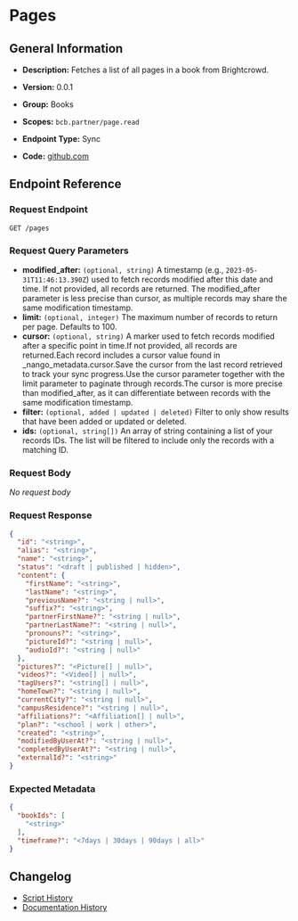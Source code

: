 <!-- BEGIN GENERATED CONTENT -->
# Pages

## General Information

- **Description:** Fetches a list of all pages in a book from Brightcrowd.

- **Version:** 0.0.1
- **Group:** Books
- **Scopes:** `bcb.partner/page.read`
- **Endpoint Type:** Sync
- **Code:** [github.com](https://github.com/NangoHQ/integration-templates/tree/main/integrations/brightcrowd/syncs/pages.ts)


## Endpoint Reference

### Request Endpoint

`GET /pages`

### Request Query Parameters

- **modified_after:** `(optional, string)` A timestamp (e.g., `2023-05-31T11:46:13.390Z`) used to fetch records modified after this date and time. If not provided, all records are returned. The modified_after parameter is less precise than cursor, as multiple records may share the same modification timestamp.
- **limit:** `(optional, integer)` The maximum number of records to return per page. Defaults to 100.
- **cursor:** `(optional, string)` A marker used to fetch records modified after a specific point in time.If not provided, all records are returned.Each record includes a cursor value found in _nango_metadata.cursor.Save the cursor from the last record retrieved to track your sync progress.Use the cursor parameter together with the limit parameter to paginate through records.The cursor is more precise than modified_after, as it can differentiate between records with the same modification timestamp.
- **filter:** `(optional, added | updated | deleted)` Filter to only show results that have been added or updated or deleted.
- **ids:** `(optional, string[])` An array of string containing a list of your records IDs. The list will be filtered to include only the records with a matching ID.

### Request Body

_No request body_

### Request Response

```json
{
  "id": "<string>",
  "alias": "<string>",
  "name": "<string>",
  "status": "<draft | published | hidden>",
  "content": {
    "firstName": "<string>",
    "lastName": "<string>",
    "previousName?": "<string | null>",
    "suffix?": "<string>",
    "partnerFirstName?": "<string | null>",
    "partnerLastName?": "<string | null>",
    "pronouns?": "<string>",
    "pictureId?": "<string | null>",
    "audioId?": "<string | null>"
  },
  "pictures?": "<Picture[] | null>",
  "videos?": "<Video[] | null>",
  "tagUsers?": "<string[] | null>",
  "homeTown?": "<string | null>",
  "currentCity?": "<string | null>",
  "campusResidence?": "<string | null>",
  "affiliations?": "<Affiliation[] | null>",
  "plan?": "<school | work | other>",
  "created": "<string>",
  "modifiedByUserAt?": "<string | null>",
  "completedByUserAt?": "<string | null>",
  "externalId?": "<string>"
}
```

### Expected Metadata

```json
{
  "bookIds": [
    "<string>"
  ],
  "timeframe?": "<7days | 30days | 90days | all>"
}
```

## Changelog

- [Script History](https://github.com/NangoHQ/integration-templates/commits/main/integrations/brightcrowd/syncs/pages.ts)
- [Documentation History](https://github.com/NangoHQ/integration-templates/commits/main/integrations/brightcrowd/syncs/pages.md)

<!-- END  GENERATED CONTENT -->

